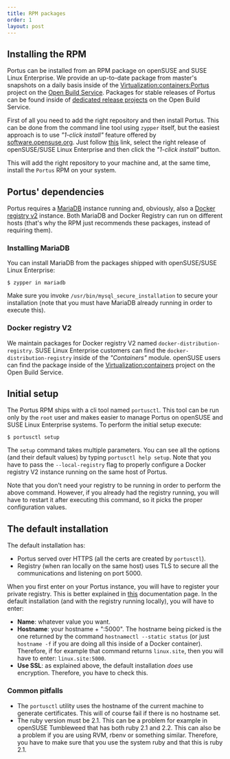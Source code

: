 ```yaml
---
title: RPM packages
order: 1
layout: post
---
```


## Installing the RPM

Portus can be installed from an RPM package on openSUSE and SUSE Linux
Enterprise. We provide an up-to-date package from master's snapshots
on a daily basis inside of the [Virtualization:containers:Portus](https://build.opensuse.org/project/show/Virtualization:containers:Portus)
project on the [Open Build Service](http://openbuildservice.org/). Packages
for stable releases of Portus can be found inside of
[dedicated release projects](https://build.opensuse.org/project/subprojects/Virtualization:containers:Portus)
on the Open Build Service.

First of all you need to add the right repository and then install Portus. This
can be done from the command line tool using `zypper` itself, but the
easiest approach is to use *"1-click install"* feature offered by
[software.opensuse.org](http://software.opensuse.org). Just follow
[this](http://software.opensuse.org/package/Portus?search_term=Portus)
link, select the right release of openSUSE/SUSE Linux Enterprise and then click
the *"1-click install"* button.

This will add the right repository to your machine and, at the same time,
install the `Portus` RPM on your system.

## Portus' dependencies

Portus requires a [MariaDB](https://mariadb.com/) instance running and,
obviously, also a [Docker registry v2](https://github.com/docker/distribution)
instance. Both MariaDB and Docker Registry can run on different hosts (that's
why the RPM just recommends these packages, instead of requiring them).

### Installing MariaDB

You can install MariaDB from the packages shipped with openSUSE/SUSE Linux
Enterprise:

    $ zypper in mariadb

Make sure you invoke `/usr/bin/mysql_secure_installation` to secure your
installation (note that you must have MariaDB already running in order to
execute this).

### Docker registry V2

We maintain packages for Docker registry V2 named
`docker-distribution-registry`. SUSE Linux Enterprise customers can find the
`docker-distribution-registry` inside of the *"Containers"* module. openSUSE
users can find the package inside of the
[Virtualization:containers](https://build.opensuse.org/project/show/Virtualization:containers)
project on the Open Build Service.

## Initial setup

The Portus RPM ships with a cli tool named `portusctl`. This tool can be
run only by the `root` user and makes easier to manage Portus on openSUSE
and SUSE Linux Enterprise systems. To perform the initial setup execute:

    $ portusctl setup

The `setup` command takes multiple parameters. You can see all the options
(and their default values) by typing `portusctl help setup`. Note that you
have to pass the `--local-registry` flag to properly configure a Docker
registry V2 instance running on the same host of Portus.

Note that you don't need your registry to be running in order to perform the
above command. However, if you already had the registry running, you will have
to restart it after executing this command, so it picks the proper
configuration values.

## The default installation

The default installation has:

* Portus served over HTTPS (all the certs are created by `portusctl`).
* Registry (when ran locally on the same host) uses TLS to secure all the
  communications and listening on port 5000.

When you first enter on your Portus instance, you will have to register your
private registry. This is better explained in
[this](/docs/Configuring-the-registry.html) documentation page. In the default
installation (and with the registry running locally), you will have to enter:

* **Name**: whatever value you want.
* **Hostname**: your hostname + ":5000". The hostname being picked is the one
returned by the command `hostnamectl --static status` (or just `hostname -f` if
you are doing all this inside of a Docker container). Therefore, if for example
that command returns `linux.site`, then you will have to enter:
`linux.site:5000`.
* **Use SSL**: as explained above, the default installation *does* use
encryption. Therefore, you have to check this.

### Common pitfalls

- The `portusctl` utility uses the hostname of the current machine to generate
  certificates. This will of course fail if there is no hostname set.
- The ruby version must be 2.1. This can be a problem for example in openSUSE
  Tumbleweed that has both ruby 2.1 and 2.2. This can also be a problem if you
  are using RVM, rbenv or something similar. Therefore, you have to make sure
  that you use the system ruby and that this is ruby 2.1.
